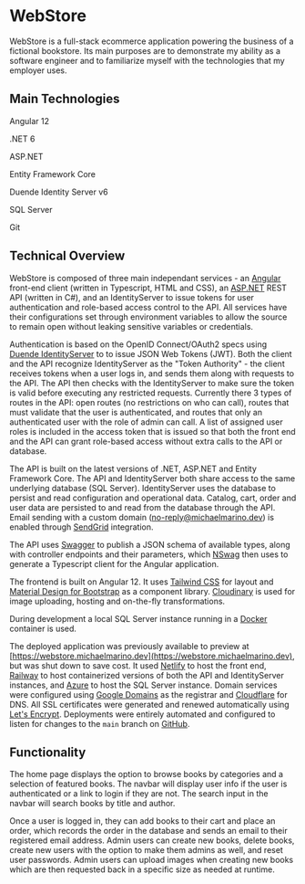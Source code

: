 # WebStore

WebStore is a full-stack ecommerce application powering the business of a fictional bookstore. Its main purposes are to demonstrate my ability as a software engineer and to familiarize myself with the technologies that my employer uses.

## Main Technologies

Angular 12

.NET 6

ASP.NET

Entity Framework Core

Duende Identity Server v6

SQL Server

Git

## Technical Overview

WebStore is composed of three main independant services - an [Angular](https://angular.io/) front-end client (written in Typescript, HTML and CSS), an [ASP.NET](https://dotnet.microsoft.com/en-us/apps/aspnet) REST API (written in C#), and an IdentityServer to issue tokens for user authentication and role-based access control to the API. All services have their configurations set through environment variables to allow the source to remain open without leaking sensitive variables or credentials.

Authentication is based on the OpenID Connect/OAuth2 specs using [Duende IdentityServer](https://duendesoftware.com/products/identityserver) to to issue JSON Web Tokens (JWT). Both the client and the API recognize IdentityServer as the "Token Authority" - the client receives tokens when a user logs in, and sends them along with requests to the API. The API then checks with the IdentityServer to make sure the token is valid before executing any restricted requests. Currently there 3 types of routes in the API: open routes (no restrictions on who can call), routes that must validate that the user is authenticated, and routes that only an authenticated user with the role of admin can call. A list of assigned user roles is included in the access token that is issued so that both the front end and the API can grant role-based access without extra calls to the API or database.

The API is built on the latest versions of .NET, ASP.NET and Entity Framework Core. The API and IdentityServer both share access to the same underlying database (SQL Server). IdentityServer uses the database to persist and read configuration and operational data. Catalog, cart, order and user data are persisted to and read from the database through the API. Email sending with a custom domain ([no-reply@michaelmarino.dev](mailto:no-reply@michaelmarino.dev)) is enabled through [SendGrid](https://sendgrid.com/) integration.

The API uses [Swagger](https://github.com/domaindrivendev/Swashbuckle.AspNetCore) to publish a JSON schema of available types, along with controller endpoints and their parameters, which [NSwag](https://github.com/RicoSuter/NSwag) then uses to generate a Typescript client for the Angular application.

The frontend is built on Angular 12. It uses [Tailwind CSS](https://tailwindcss.com/) for layout and [Material Design for Bootstrap](https://mdbootstrap.com/) as a component library. [Cloudinary](https://cloudinary.com/) is used for image uploading, hosting and on-the-fly transformations.

During development a local SQL Server instance running in a [Docker](https://www.docker.com/) container is used.

The deployed application was previously available to preview at [https://webstore.michaelmarino.dev](https://webstore.michaelmarino.dev), but was shut down to save cost. It used [Netlify](https://www.netlify.com/) to host the front end, [Railway](https://railway.app/) to host containerized versions of both the API and IdentityServer instances, and [Azure](https://azure.microsoft.com/) to host the SQL Server instance. Domain services were configured using [Google Domains](https://domains.google/) as the registrar and [Cloudflare](https://www.cloudflare.com/) for DNS. All SSL certificates were generated and renewed automatically using [Let's Encrypt](https://letsencrypt.org/). Deployments were entirely automated and configured to listen for changes to the `main` branch on [GitHub](https://github.com).

## Functionality

The home page displays the option to browse books by categories and a selection of featured books. The navbar will display user info if the user is authenticated or a link to login if they are not. The search input in the navbar will search books by title and author.

Once a user is logged in, they can add books to their cart and place an order, which records the order in the database and sends an email to their registered email address. Admin users can create new books, delete books, create new users with the option to make them admins as well, and reset user passwords. Admin users can upload images when creating new books which are then requested back in a specific size as needed at runtime.
